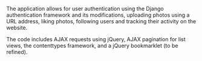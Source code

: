 The application allows for user authentication using the Django authentication framework and its modifications, uploading photos using a URL address, liking photos, following users and tracking their activity on the website.

The code includes AJAX requests using jQuery, AJAX pagination for list views, the contenttypes framework, and a jQuery bookmarklet (to be refined).
